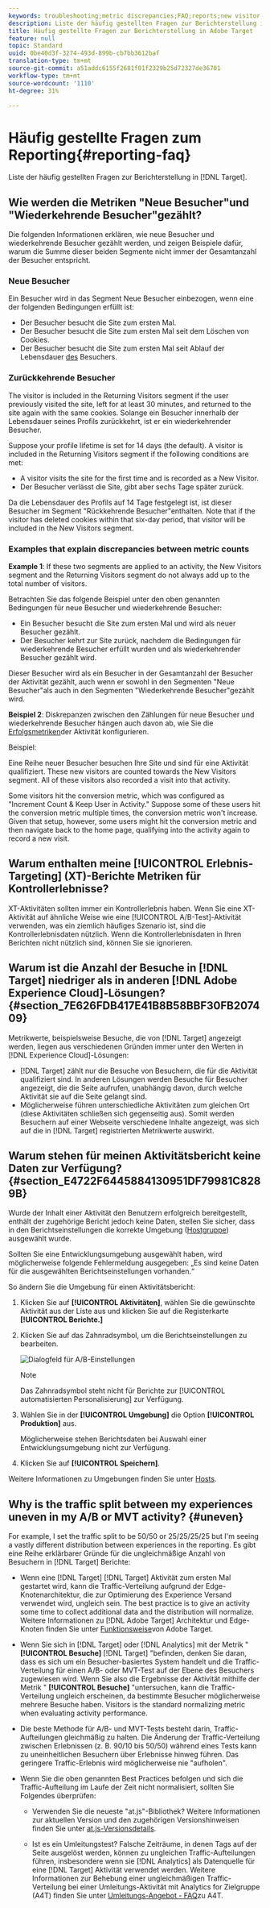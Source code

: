 ```yaml
---
keywords: troubleshooting;metric discrepancies;FAQ;reports;new visitor;new visitors;returning visitor;returning visitors;return visit;new visit
description: Liste der häufig gestellten Fragen zur Berichterstellung in Adobe Target
title: Häufig gestellte Fragen zur Berichterstellung in Adobe Target
feature: null
topic: Standard
uuid: 0be40d3f-3274-493d-899b-cb7bb3612baf
translation-type: tm+mt
source-git-commit: a51addc6155f2681f01f2329b25d72327de36701
workflow-type: tm+mt
source-wordcount: '1110'
ht-degree: 31%

---
```



# Häufig gestellte Fragen zum Reporting{#reporting-faq}

Liste der häufig gestellten Fragen zur Berichterstellung in [!DNL Target].

## Wie werden die Metriken &quot;Neue Besucher&quot;und &quot;Wiederkehrende Besucher&quot;gezählt?

Die folgenden Informationen erklären, wie neue Besucher und wiederkehrende Besucher gezählt werden, und zeigen Beispiele dafür, warum die Summe dieser beiden Segmente nicht immer der Gesamtanzahl der Besucher entspricht.

### Neue Besucher

Ein Besucher wird in das Segment Neue Besucher einbezogen, wenn eine der folgenden Bedingungen erfüllt ist:

* Der Besucher besucht die Site zum ersten Mal.
* Der Besucher besucht die Site zum ersten Mal seit dem Löschen von Cookies.
* Der Besucher besucht die Site zum ersten Mal seit Ablauf der Lebensdauer [des](/help/c-target/c-visitor-profile/visitor-profile-lifetime.md) Besuchers.

### Zurückkehrende Besucher

The visitor is included in the Returning Visitors segment if the user previously visited the site, left for at least 30 minutes, and returned to the site again with the same cookies. Solange ein Besucher innerhalb der Lebensdauer seines Profils zurückkehrt, ist er ein wiederkehrender Besucher.

Suppose your profile lifetime is set for 14 days (the default). A visitor is included in the Returning Visitors segment if the following conditions are met:

* A visitor visits the site for the first time and is recorded as a New Visitor.
* Der Besucher verlässt die Site, gibt aber sechs Tage später zurück.

Da die Lebensdauer des Profils auf 14 Tage festgelegt ist, ist dieser Besucher im Segment &quot;Rückkehrende Besucher&quot;enthalten. Note that if the visitor has deleted cookies within that six-day period, that visitor will be included in the New Visitors segment.

### Examples that explain discrepancies between metric counts

**Example 1**: If these two segments are applied to an activity, the New Visitors segment and the Returning Visitors segment do not always add up to the total number of visitors.

Betrachten Sie das folgende Beispiel unter den oben genannten Bedingungen für neue Besucher und wiederkehrende Besucher:

* Ein Besucher besucht die Site zum ersten Mal und wird als neuer Besucher gezählt.
* Der Besucher kehrt zur Site zurück, nachdem die Bedingungen für wiederkehrende Besucher erfüllt wurden und als wiederkehrender Besucher gezählt wird.

Dieser Besucher wird als ein Besucher in der Gesamtanzahl der Besucher der Aktivität gezählt, auch wenn er sowohl in den Segmenten &quot;Neue Besucher&quot;als auch in den Segmenten &quot;Wiederkehrende Besucher&quot;gezählt wird.

**Beispiel 2**: Diskrepanzen zwischen den Zählungen für neue Besucher und wiederkehrende Besucher hängen auch davon ab, wie Sie die [Erfolgsmetriken](/help/c-activities/r-success-metrics/success-metrics.md)der Aktivität konfigurieren.

Beispiel:

Eine Reihe neuer Besucher besuchen Ihre Site und sind für eine Aktivität qualifiziert. These new visitors are counted towards the New Visitors segment. All of these visitors also recorded a visit into that activity.

Some visitors hit the conversion metric, which was configured as &quot;Increment Count &amp; Keep User in Activity.&quot; Suppose some of these users hit the conversion metric multiple times, the conversion metric won&#39;t increase. Given that setup, however, some users might hit the conversion metric and then navigate back to the home page, qualifying into the activity again to record a new visit.

## Warum enthalten meine [!UICONTROL Erlebnis-Targeting] (XT)-Berichte Metriken für Kontrollerlebnisse?

XT-Aktivitäten sollten immer ein Kontrollerlebnis haben. Wenn Sie eine XT-Aktivität auf ähnliche Weise wie eine [!UICONTROL A/B-Test]-Aktivität verwenden, was ein ziemlich häufiges Szenario ist, sind die Kontrollerlebnisdaten nützlich. Wenn die Kontrollerlebnisdaten in Ihren Berichten nicht nützlich sind, können Sie sie ignorieren.

## Warum ist die Anzahl der Besuche in [!DNL Target] niedriger als in anderen [!DNL Adobe Experience Cloud]-Lösungen? {#section_7E626FDB417E41B8B58BBF30FB207409}

Metrikwerte, beispielsweise Besuche, die von [!DNL Target] angezeigt werden, liegen aus verschiedenen Gründen immer unter den Werten in [!DNL Experience Cloud]-Lösungen:

* [!DNL Target] zählt nur die Besuche von Besuchern, die für die Aktivität qualifiziert sind. In anderen Lösungen werden Besuche für Besucher angezeigt, die die Seite aufrufen, unabhängig davon, durch welche Aktivität sie auf die Seite gelangt sind.
* Möglicherweise führen unterschiedliche Aktivitäten zum gleichen Ort (diese Aktivitäten schließen sich gegenseitig aus). Somit werden Besuchern auf einer Webseite verschiedene Inhalte angezeigt, was sich auf die in [!DNL Target] registrierten Metrikwerte auswirkt.

## Warum stehen für meinen Aktivitätsbericht keine Daten zur Verfügung? {#section_E4722F6445884130951DF79981C8289B}

Wurde der Inhalt einer Aktivität den Benutzern erfolgreich bereitgestellt, enthält der zugehörige Bericht jedoch keine Daten, stellen Sie sicher, dass in den Berichtseinstellungen die korrekte Umgebung ([Hostgruppe](/help/administrating-target/hosts.md)) ausgewählt wurde.

Sollten Sie eine Entwicklungsumgebung ausgewählt haben, wird möglicherweise folgende Fehlermeldung ausgegeben: „Es sind keine Daten für die ausgewählten Berichtseinstellungen vorhanden.“

So ändern Sie die Umgebung für einen Aktivitätsbericht:

1. Klicken Sie auf **[!UICONTROL Aktivitäten]**, wählen Sie die gewünschte Aktivität aus der Liste aus und klicken Sie auf die Registerkarte **[!UICONTROL Berichte.]**
1. Klicken Sie auf das Zahnradsymbol, um die Berichtseinstellungen zu bearbeiten.

   ![Dialogfeld für A/B-Einstellungen](/help/c-reports/c-report-settings/assets/ab_settings_dialog.png)

   >[!NOTE]
   >
   >Das Zahnradsymbol steht nicht für Berichte zur [!UICONTROL automatisierten Personalisierung] zur Verfügung.

1. Wählen Sie in der **[!UICONTROL Umgebung]** die Option **[!UICONTROL Produktion]** aus.

   Möglicherweise stehen Berichtsdaten bei Auswahl einer Entwicklungsumgebung nicht zur Verfügung.

1. Klicken Sie auf **[!UICONTROL Speichern]**.

Weitere Informationen zu Umgebungen finden Sie unter [Hosts](../administrating-target/hosts.md#concept_516BB01EBFBD4449AB03940D31AEB66E).

## Why is the traffic split between my experiences uneven in my A/B or MVT activity? {#uneven}

For example, I set the traffic split to be 50/50 or 25/25/25/25 but I&#39;m seeing a vastly different distribution between experiences in the reporting. Es gibt eine Reihe erklärbarer Gründe für die ungleichmäßige Anzahl von Besuchern in [!DNL Target] Berichte:

* Wenn eine [!DNL Target] [!DNL Target] Aktivität zum ersten Mal gestartet wird, kann die Traffic-Verteilung aufgrund der Edge-Knotenarchitektur, die zur Optimierung des Experience Versand verwendet wird, ungleich sein. The best practice is to give an activity some time to collect additional data and the distribution will normalize. Weitere Informationen zu [!DNL Adobe Target] Architektur und Edge-Knoten finden Sie unter [Funktionsweise](/help/c-intro/how-target-works.md)von Adobe Target.
* Wenn Sie sich in [!DNL Target] oder [!DNL Analytics] mit der Metrik &quot; **[!UICONTROL Besuche]** [!DNL Target] &quot;befinden, denken Sie daran, dass es sich um ein Besucher-basiertes System handelt und die Traffic-Verteilung für einen A/B- oder MVT-Test auf der Ebene des Besuchers zugewiesen wird. Wenn Sie also die Ergebnisse der Aktivität mithilfe der Metrik &quot; **[!UICONTROL Besuche]** &quot;untersuchen, kann die Traffic-Verteilung ungleich erscheinen, da bestimmte Besucher möglicherweise mehrere Besuche haben. Visitors is the standard normalizing metric when evaluating activity performance.
* Die beste Methode für A/B- und MVT-Tests besteht darin, Traffic-Aufteilungen gleichmäßig zu halten. Die Änderung der Traffic-Verteilung zwischen Erlebnissen (z. B. 90/10 bis 50/50) während eines Tests kann zu uneinheitlichen Besuchern über Erlebnisse hinweg führen. Das geringere Traffic-Erlebnis wird möglicherweise nie &quot;aufholen&quot;.
* Wenn Sie die oben genannten Best Practices befolgen und sich die Traffic-Aufteilung im Laufe der Zeit nicht normalisiert, sollten Sie Folgendes überprüfen:

   * Verwenden Sie die neueste &quot;at.js&quot;-Bibliothek? Weitere Informationen zur aktuellen Version und den zugehörigen Versionshinweisen finden Sie unter [at.js-Versionsdetails](/help/c-implementing-target/c-implementing-target-for-client-side-web/target-atjs-versions.md).

   * Ist es ein Umleitungstest? Falsche Zeiträume, in denen Tags auf der Seite ausgelöst werden, können zu ungleichen Traffic-Aufteilungen führen, insbesondere wenn sie [!DNL Analytics] als Datenquelle für eine [!DNL Target] Aktivität verwendet werden. Weitere Informationen zur Behebung einer ungleichmäßigen Traffic-Verteilung bei einer Umleitungs-Aktivität mit Analytics for Zielgruppe (A4T) finden Sie unter [Umleitungs-Angebot - FAQ](/help/c-integrating-target-with-mac/a4t/r-a4t-faq/a4t-faq-redirect-offers.md)zu A4T.
